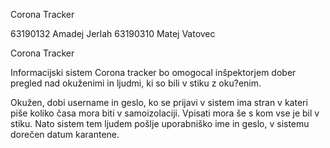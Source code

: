 Corona Tracker


63190132 Amadej Jerlah
63190310 Matej Vatovec 













Corona Tracker

Informacijski sistem Corona tracker bo omogocal inšpektorjem dober pregled nad okuženimi in ljudmi, ki so bili v stiku z oku?enim. 

Okužen, dobi username in geslo, ko se prijavi v sistem ima stran v kateri piše koliko časa mora biti v samoizolaciji. Vpisati mora še s kom vse je bil v stiku. Nato sistem tem ljudem pošlje uporabniško ime in geslo, v sistemu  dorečen datum karantene.
